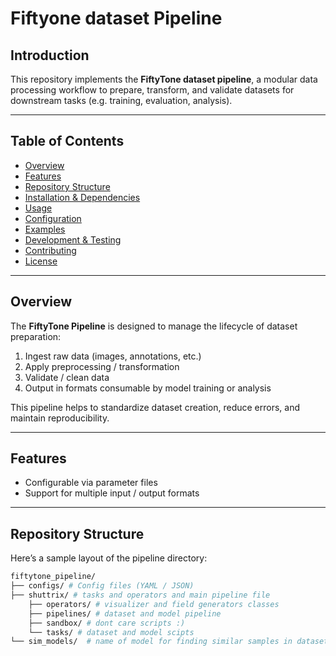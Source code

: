 # Fiftyone dataset Pipeline


## Introduction
This repository implements the **FiftyTone dataset pipeline**, a modular data processing workflow to prepare, transform, and validate datasets for downstream tasks (e.g. training, evaluation, analysis).

---

## Table of Contents

- [Overview](#overview)  
- [Features](#features)  
- [Repository Structure](#repository-structure)  
- [Installation & Dependencies](#installation--dependencies)  
- [Usage](#usage)  
- [Configuration](#configuration)  
- [Examples](#examples)  
- [Development & Testing](#development--testing)  
- [Contributing](#contributing)  
- [License](#license)  

---

## Overview

The **FiftyTone Pipeline** is designed to manage the lifecycle of dataset preparation:
1. Ingest raw data (images, annotations, etc.)  
2. Apply preprocessing / transformation  
3. Validate / clean data  
4. Output in formats consumable by model training or analysis  

This pipeline helps to standardize dataset creation, reduce errors, and maintain reproducibility.

---

## Features

- Configurable via parameter files  
- Support for multiple input / output formats  

---

## Repository Structure

Here’s a sample layout of the pipeline directory:
```bash
fiftytone_pipeline/
├── configs/ # Config files (YAML / JSON)
├── shuttrix/ # tasks and operators and main pipeline file
    ├── operators/ # visualizer and field generators classes
    ├── pipelines/ # dataset and model pipeline
    ├── sandbox/ # dont care scripts :)
    └── tasks/ # dataset and model scipts 
└── sim_models/  # name of model for finding similar samples in dataset
```
